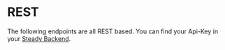# REST
The following endpoints are all REST based. You can find your Api-Key in your <a href="https://steadyhq.com/backend/publications/default/integrations/api/edit">Steady Backend</a>.